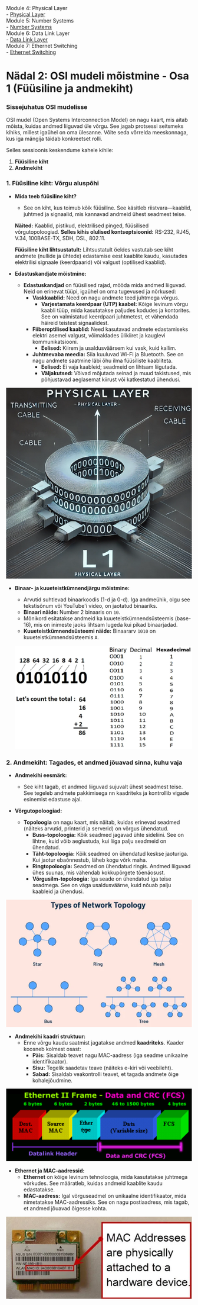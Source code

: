 <div class="small-grey-box">
  <div class="small-heading">Module 4: Physical Layer</div>
  - <a href="https://www.youtube.com/watch?v=AHV54tqhZU0&list=PLk4NQNr6-L8onI6MaPcfsRZJOvFO3S5D6&index=6">Physical Layer</a>

  <div class="small-heading">Module 5: Number Systems</div>
  - <a href="https://www.youtube.com/watch?v=RdoxJsWzFKc&list=PLk4NQNr6-L8onI6MaPcfsRZJOvFO3S5D6&index=7">Number Systems</a>

  <div class="small-heading">Module 6: Data Link Layer</div>
  - <a href="https://www.youtube.com/watch?v=eK4s5TQm45c&list=PLk4NQNr6-L8onI6MaPcfsRZJOvFO3S5D6&index=8">Data Link Layer</a>
  
  <div class="small-heading">Module 7: Ethernet Switching</div>
  - <a href="https://www.youtube.com/watch?v=KWm7_vsfdE4&list=PLk4NQNr6-L8onI6MaPcfsRZJOvFO3S5D6&index=9">Ethernet Switching</a>

</div>

# Nädal 2: OSI mudeli mõistmine - Osa 1 (Füüsiline ja andmekiht)

### Sissejuhatus OSI mudelisse
OSI mudel (Open Systems Interconnection Model) on nagu kaart, mis aitab mõista, kuidas andmed liiguvad üle võrgu. See jagab protsessi seitsmeks kihiks, millest igaühel on oma ülesanne. Võite seda võrrelda meeskonnaga, kus iga mängija täidab konkreetset rolli.

Selles sessioonis keskendume kahele kihile:
1. **Füüsiline kiht**
2. **Andmekiht**

### 1. Füüsiline kiht: Võrgu aluspõhi

- **Mida teeb füüsiline kiht?**
  - See on kiht, kus toimub kõik füüsiline. See käsitleb riistvara—kaablid, juhtmed ja signaalid, mis kannavad andmeid ühest seadmest teise.

  **Näited:** Kaablid, pistikud, elektrilised pinged, füüsilised võrgutopoloogiad.
  **Selles kihis olulised kontseptsioonid:** RS-232, RJ45, V.34, 100BASE-TX, SDH, DSL, 802.11.
  
  **Füüsiline kiht lihtsustatult:** Lihtsustatult öeldes vastutab see kiht andmete (nullide ja ühtede) edastamise eest kaablite kaudu, kasutades elektrilisi signaale (keerdpaarid) või valgust (optilised kaablid).

- **Edastuskandjate mõistmine:**
  - **Edastuskandjad** on füüsilised rajad, mööda mida andmed liiguvad. Neid on erinevat tüüpi, igaühel on oma tugevused ja nõrkused:
    - **Vaskkaablid:** Need on nagu andmete teed juhtmega võrgus.
      - **Varjestamata keerdpaar (UTP) kaabel:** Kõige levinum võrgu kaabli tüüp, mida kasutatakse paljudes kodudes ja kontorites. See on valmistatud keerdpaari juhtmetest, et vähendada häireid teistest signaalidest.
    - **Fiiberoptilised kaablid:** Need kasutavad andmete edastamiseks elektri asemel valgust, võimaldades ülikiiret ja kauglevi kommunikatsiooni.
      - **Eelised:** Kiirem ja usaldusväärsem kui vask, kuid kallim.
    - **Juhtmevaba meedia:** Siia kuuluvad Wi-Fi ja Bluetooth. See on nagu andmete saatmine läbi õhu ilma füüsiliste kaabliteta.
      - **Eelised:** Ei vaja kaableid; seadmeid on lihtsam liigutada.
      - **Väljakutsed:** Võivad mõjutada seinad ja muud takistused, mis põhjustavad aeglasemat kiirust või katkestatud ühendusi.

![Füüsiline kiht](/lectures/images/physical_layer.png)

- **Binaar- ja kuueteistkümnendjärgu mõistmine:**
  - Arvutid suhtlevad binaarkoodis (1-d ja 0-d). Iga andmeühik, olgu see tekstisõnum või YouTube'i video, on jaotatud binaariks.
  - **Binaari näide:** Number 2 binaaris on `10`.
  - Mõnikord esitatakse andmeid ka kuueteistkümnendsüsteemis (base-16), mis on inimeste jaoks lihtsam lugeda kui pikad binaarjadad.
  - **Kuueteistkümnendsüsteemi näide:** Binaararv `1010` on kuueteistkümnendsüsteemis `A`.

  ![Binaar](/lectures/images/binary.png)

### 2. Andmekiht: Tagades, et andmed jõuavad sinna, kuhu vaja
- **Andmekihi eesmärk:**
  - See kiht tagab, et andmed liiguvad sujuvalt ühest seadmest teise. See tegeleb andmete pakkimisega nn kaadriteks ja kontrollib vigade esinemist edastuse ajal.

- **Võrgutopoloogiad:**
  - **Topoloogia** on nagu kaart, mis näitab, kuidas erinevad seadmed (näiteks arvutid, printerid ja serverid) on võrgus ühendatud.
    - **Buss-topoloogia:** Kõik seadmed jagavad ühte sideliini. See on lihtne, kuid võib aeglustuda, kui liiga palju seadmeid on ühendatud.
    - **Täht-topoloogia:** Kõik seadmed on ühendatud keskse jaoturiga. Kui jaotur ebaõnnestub, läheb kogu võrk maha.
    - **Ringtopoloogia:** Seadmed on ühendatud ringis. Andmed liiguvad ühes suunas, mis vähendab kokkupõrgete tõenäosust.
    - **Võrgusilm-topoloogia:** Iga seade on ühendatud iga teise seadmega. See on väga usaldusväärne, kuid nõuab palju kaableid ja ühendusi.

![Topoloogia](/lectures/images/topology.png)

- **Andmekihi kaadri struktuur:**
  - Enne võrgu kaudu saatmist jagatakse andmed **kaadriteks**. Kaader koosneb kolmest osast:
    - **Päis:** Sisaldab teavet nagu MAC-aadress (iga seadme unikaalne identifikaator).
    - **Sisu:** Tegelik saadetav teave (näiteks e-kiri või veebileht).
    - **Sabad:** Sisaldab veakontrolli teavet, et tagada andmete õige kohalejõudmine.

![Andmekihi kaader](/lectures/images/data_link.png)

- **Ethernet ja MAC-aadressid:**
  - **Ethernet** on kõige levinum tehnoloogia, mida kasutatakse juhtmega võrkudes. See määratleb, kuidas andmeid kaablite kaudu edastatakse.
  - **MAC-aadress:** Igal võrguseadmel on unikaalne identifikaator, mida nimetatakse MAC-aadressiks. See on nagu postiaadress, mis tagab, et andmed jõuavad õigesse kohta.

 ![MAC-aadress](/lectures/images/mac.png)
